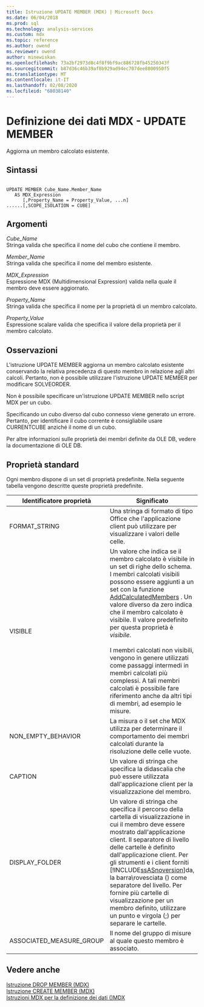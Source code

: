 ```yaml
---
title: Istruzione UPDATE MEMBER (MDX) | Microsoft Docs
ms.date: 06/04/2018
ms.prod: sql
ms.technology: analysis-services
ms.custom: mdx
ms.topic: reference
ms.author: owend
ms.reviewer: owend
author: minewiskan
ms.openlocfilehash: 73a2bf2973d8c4f8f9bf9ac886728fb45250343f
ms.sourcegitcommit: b87d36c46b39af8b929ad94ec707dee8800950f5
ms.translationtype: MT
ms.contentlocale: it-IT
ms.lasthandoff: 02/08/2020
ms.locfileid: "68038140"
---
```

# <a name="mdx-data-definition---update-member"></a>Definizione dei dati MDX - UPDATE MEMBER


  Aggiorna un membro calcolato esistente.  
  
## <a name="syntax"></a>Sintassi  
  
```  
  
UPDATE MEMBER Cube_Name.Member_Name   
   AS MDX_Expression  
      [,Property_Name = Property_Value, ...n]  
......[,SCOPE_ISOLATION = CUBE]  
```  
  
## <a name="arguments"></a>Argomenti  
 *Cube_Name*  
 Stringa valida che specifica il nome del cubo che contiene il membro.  
  
 *Member_Name*  
 Stringa valida che specifica il nome del membro esistente.  
  
 *MDX_Expression*  
 Espressione MDX (Multidimensional Expression) valida nella quale il membro deve essere aggiornato.  
  
 *Property_Name*  
 Stringa valida che specifica il nome per la proprietà di un membro calcolato.  
  
 *Property_Value*  
 Espressione scalare valida che specifica il valore della proprietà per il membro calcolato.  
  
## <a name="remarks"></a>Osservazioni  
 L'istruzione UPDATE MEMBER aggiorna un membro calcolato esistente conservando la relativa precedenza di questo membro in relazione agli altri calcoli. Pertanto, non è possibile utilizzare l'istruzione UPDATE MEMBER per modificare SOLVEORDER.  
  
 Non è possibile specificare un'istruzione UPDATE MEMBER nello script MDX per un cubo.  
  
 Specificando un cubo diverso dal cubo connesso viene generato un errore. Pertanto, per identificare il cubo corrente è consigliabile usare CURRENTCUBE anziché il nome di un cubo.  
  
 Per altre informazioni sulle proprietà dei membri definite da OLE DB, vedere la documentazione di OLE DB.  
  
## <a name="standard-properties"></a>Proprietà standard  
 Ogni membro dispone di un set di proprietà predefinite. Nella seguente tabella vengono descritte queste proprietà predefinite.  
  
|Identificatore proprietà|Significato|  
|-------------------------|-------------|  
|FORMAT_STRING|Una stringa di formato di tipo Office che l'applicazione client può utilizzare per visualizzare i valori delle celle.|  
|VISIBLE|Un valore che indica se il membro calcolato è visibile in un set di righe dello schema. I membri calcolati visibili possono essere aggiunti a un set con la funzione [AddCalculatedMembers](../mdx/addcalculatedmembers-mdx.md) . Un valore diverso da zero indica che il membro calcolato è visibile. Il valore predefinito per questa proprietà è *visibile*.<br /><br /> I membri calcolati non visibili, vengono in genere utilizzati come passaggi intermedi in membri calcolati più complessi. A tali membri calcolati è possibile fare riferimento anche da altri tipi di membri, ad esempio le misure.|  
|NON_EMPTY_BEHAVIOR|La misura o il set che MDX utilizza per determinare il comportamento dei membri calcolati durante la risoluzione delle celle vuote.|  
|CAPTION|Un valore di stringa che specifica la didascalia che può essere utilizzata dall'applicazione client per la visualizzazione del membro.|  
|DISPLAY_FOLDER|Un valore di stringa che specifica il percorso della cartella di visualizzazione in cui il membro deve essere mostrato dall'applicazione client. Il separatore di livello delle cartelle è definito dall'applicazione client. Per gli strumenti e i client forniti [!INCLUDE[ssASnoversion](../includes/ssasnoversion-md.md)]da, la barra\\rovesciata () come separatore del livello. Per fornire più cartelle di visualizzazione per un membro definito, utilizzare un punto e virgola (;) per separare le cartelle.|  
|ASSOCIATED_MEASURE_GROUP|Il nome del gruppo di misure al quale questo membro è associato.|  
  
## <a name="see-also"></a>Vedere anche  
 [Istruzione DROP MEMBER &#40;MDX&#41;](../mdx/mdx-data-definition-drop-member.md)   
 [Istruzione CREATE MEMBER &#40;MDX&#41;](../mdx/mdx-data-definition-create-member.md)   
 [Istruzioni MDX per la definizione dei dati &#40;&#41;MDX](../mdx/mdx-data-definition-statements-mdx.md)  
  
  
